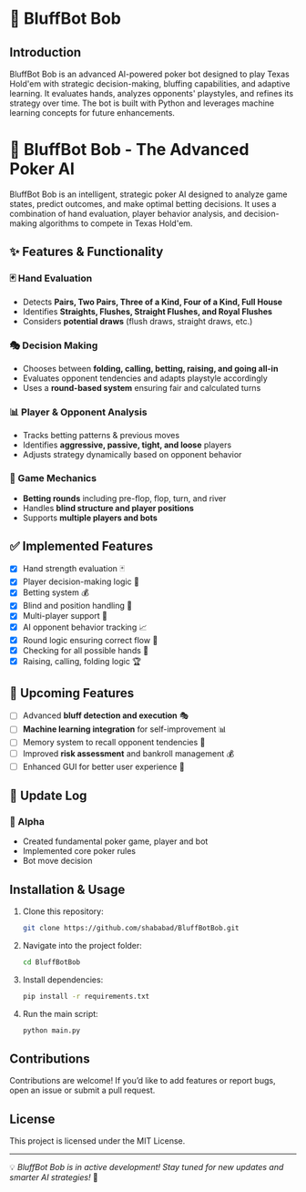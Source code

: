 # 🤖 BluffBot Bob

## Introduction
BluffBot Bob is an advanced AI-powered poker bot designed to play Texas Hold'em with strategic decision-making, bluffing capabilities, and adaptive learning. It evaluates hands, analyzes opponents' playstyles, and refines its strategy over time. The bot is built with Python and leverages machine learning concepts for future enhancements.

# 🤖 BluffBot Bob - The Advanced Poker AI

BluffBot Bob is an intelligent, strategic poker AI designed to analyze game states, predict outcomes, and make optimal betting decisions. It uses a combination of hand evaluation, player behavior analysis, and decision-making algorithms to compete in Texas Hold'em.

## ✨ Features & Functionality

### 🃏 Hand Evaluation
- Detects **Pairs, Two Pairs, Three of a Kind, Four of a Kind, Full House**
- Identifies **Straights, Flushes, Straight Flushes, and Royal Flushes**
- Considers **potential draws** (flush draws, straight draws, etc.)

### 🎭 Decision Making
- Chooses between **folding, calling, betting, raising, and going all-in**
- Evaluates opponent tendencies and adapts playstyle accordingly
- Uses a **round-based system** ensuring fair and calculated turns

### 📊 Player & Opponent Analysis
- Tracks betting patterns & previous moves
- Identifies **aggressive, passive, tight, and loose** players
- Adjusts strategy dynamically based on opponent behavior

### 🔄 Game Mechanics
- **Betting rounds** including pre-flop, flop, turn, and river
- Handles **blind structure and player positions**
- Supports **multiple players and bots**

## ✅ Implemented Features
- [x] Hand strength evaluation 🃏
- [x] Player decision-making logic 🧠
- [x] Betting system 💰
- [x] Blind and position handling 🎯
- [x] Multi-player support 👥
- [x] AI opponent behavior tracking 📈
- [x] Round logic ensuring correct flow 🔄
- [x] Checking for all possible hands 🤖
- [x] Raising, calling, folding logic 🏆

## 🚀 Upcoming Features
- [ ] Advanced **bluff detection and execution** 🎭
- [ ] **Machine learning integration** for self-improvement 📊
- [ ] Memory system to recall opponent tendencies 🧠
- [ ] Improved **risk assessment** and bankroll management 💰
- [ ] Enhanced GUI for better user experience 🎨

## 📜 Update Log

### 🔹 Alpha
- Created fundamental poker game, player and bot
- Implemented core poker rules
- Bot move decision



## Installation & Usage
1. Clone this repository:  
   ```bash
   git clone https://github.com/shababad/BluffBotBob.git
   ```
2. Navigate into the project folder:  
   ```bash
   cd BluffBotBob
   ```
3. Install dependencies:  
   ```bash
   pip install -r requirements.txt
   ```
4. Run the main script:  
   ```bash
   python main.py
   ```

## Contributions
Contributions are welcome! If you’d like to add features or report bugs, open an issue or submit a pull request.

## License
This project is licensed under the MIT License.

---
💡 *BluffBot Bob is in active development! Stay tuned for new updates and smarter AI strategies!* 🚀
